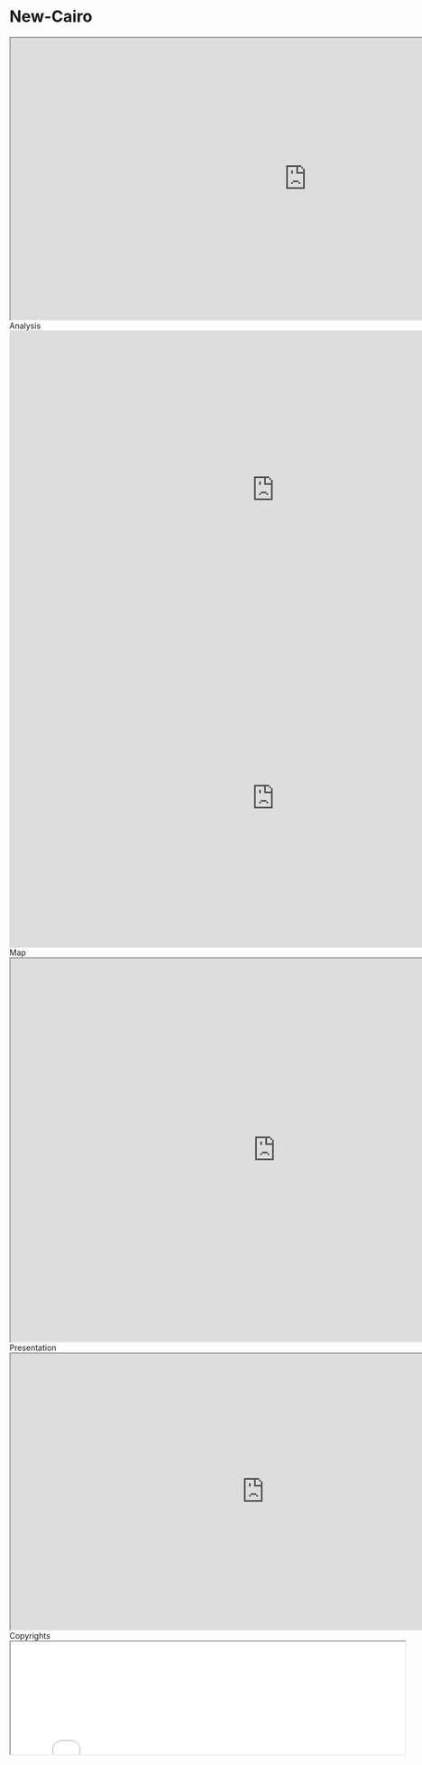 # New-Cairo
<iframe src="https://docs.google.com/spreadsheets/d/e/2PACX-1vRvDdkXVqTzxQ6x1LOsZ-d3dKwvqBhbIQp8D2rILYKU8TjiaelaTtxJo0EZYPRiuoIRILQFaV6WiXWC/pubhtml?gid=0&single=true&widget=true&headers=false" width="1050" height="500"></iframe>
Analysis
<iframe width="940" height="565" seamless frameborder="0" scrolling="no" src="https://docs.google.com/spreadsheets/d/e/2PACX-1vRvDdkXVqTzxQ6x1LOsZ-d3dKwvqBhbIQp8D2rILYKU8TjiaelaTtxJo0EZYPRiuoIRILQFaV6WiXWC/pubchart?oid=187743359&format=interactive"></iframe> <iframe width="940" height="530" seamless frameborder="0" scrolling="no" src="https://docs.google.com/spreadsheets/d/e/2PACX-1vRvDdkXVqTzxQ6x1LOsZ-d3dKwvqBhbIQp8D2rILYKU8TjiaelaTtxJo0EZYPRiuoIRILQFaV6WiXWC/pubchart?oid=1549540456&format=interactive"></iframe>
Map
<iframe src="https://www.google.com/maps/d/embed?mid=1tf2QF4gb3HtwodAP9akl8tg7KmQNZMTH" width="940" height="680"></iframe>
Presentation
<iframe src="https://drive.google.com/file/d/13Lu5cP9YIS-6NJfesXr8Fr0BMF7U92DD/preview" width="900" height="490"></iframe>
Copyrights
<iframe src="nour signature.jpg" width="700" height="200"></iframe>
